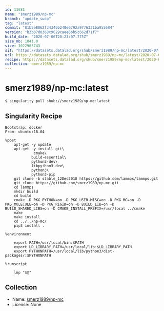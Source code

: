 ```yaml
---
id: 11681
name: "smerz1989/np-mc"
branch: "update_swap"
tag: "latest"
commit: "81b5e8862f34346b240e6792a9776331ba955684"
version: "b3b37d0368c9629caee6bb5c662d71f7"
build_date: "2020-07-06T20:23:07.775Z"
size_mb: 1841.0
size: 1022963743
sif: "https://datasets.datalad.org/shub/smerz1989/np-mc/latest/2020-07-06-81b5e886-b3b37d03/b3b37d0368c9629caee6bb5c662d71f7.sif"
url: https://datasets.datalad.org/shub/smerz1989/np-mc/latest/2020-07-06-81b5e886-b3b37d03/
recipe: https://datasets.datalad.org/shub/smerz1989/np-mc/latest/2020-07-06-81b5e886-b3b37d03/Singularity
collection: smerz1989/np-mc
---
```


# smerz1989/np-mc:latest

```bash
$ singularity pull shub://smerz1989/np-mc:latest
```

## Singularity Recipe

```singularity
Bootstrap: docker
From: ubuntu:18.04

%post
	apt-get -y update
	apt-get -y install git\
			 cmake\
			build-essential\
			python3-dev\
			libpython3-dev\
			python3\
			python3-pip
	git clone -b stable_12Dec2018 https://github.com/lammps/lammps.git
	git clone https://github.com/smerz1989/np-mc.git
	cd lammps
	mkdir build
	cd build
	cmake -D PKG_PYTHON=on -D PKG_USER-MISC=on -D PKG_MC=on -D PKG_MOLECULE=on -D PKG_RIGID=on -D BUILD_LIB=on -D BUILD_SHARED_LIBS=on -D CMAKE_INSTALL_PREFIX=/usr/local ../cmake
	make
	make install
	cd ../../np-mc/
	pip3 install .

%environment
	
	export PATH=/usr/local/bin:$PATH
	export LD_LIBRARY_PATH=/usr/local/lib:$LD_LIBRARY_PATH
	export PYTHONPATH=/usr/local/lib/python3/dist-packages/:$PYTHONPATH

%runscript

	lmp "$@"
```

## Collection

 - Name: [smerz1989/np-mc](https://github.com/smerz1989/np-mc)
 - License: None

